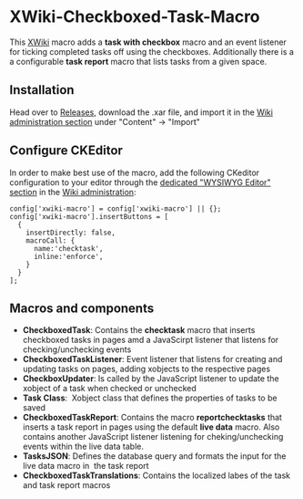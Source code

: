 # XWiki-Checkboxed-Task-Macro
This [XWiki](https://github.com/xwiki/xwiki-platform) macro adds a **task with checkbox** macro and an event listener for ticking completed tasks off using the checkboxes. Additionally there is a a configurable **task report** macro that lists tasks from a given space.

## Installation
Head over to [Releases](https://github.com/jmiba/XWiki-Checkboxed-Task-Macro/releases), download the .xar file, and import it in the [Wiki administration section](https://extensions.xwiki.org/xwiki/bin/view/Extension/Administration%20Application) under "Content" -> "Import"

## Configure CKEditor

In order to make best use of the macro, add the following CKeditor configuration to your editor through the [dedicated "WYSIWYG Editor" section](https://extensions.xwiki.org/xwiki/bin/view/Extension/CKEditor%20Integration/#HAdministrationSection) in the [Wiki administration](https://extensions.xwiki.org/xwiki/bin/view/Extension/Administration%20Application):


```
config['xwiki-macro'] = config['xwiki-macro'] || {};
config['xwiki-macro'].insertButtons = [
  {
    insertDirectly: false,
    macroCall: {
      name:'checktask',
      inline:'enforce',
    }
  }
];
```

## Macros and components 

* **CheckboxedTask**: Contains the **checktask** macro that inserts checkboxed tasks in pages amd a JavaScirpt listener that listens for checking/unchecking events
* **CheckboxedTaskListener**: Event listener that listens for creating and updating tasks on pages, adding xobjects to the respective pages
* **CheckboxUpdater**: Is called by the JavaScript listener to update the xobject of a task when checked or unchecked
* **Task Class**:  Xobject class that defines the properties of tasks to be saved 
* **CheckboxedTaskReport**: Contains the macro **reportchecktasks** that inserts a task report in pages using the default **live data** macro. Also contains another JavaScript listener listening for cheking/unchecking events within the live data table.
* **TasksJSON**: Defines the database query and formats the input for the live data macro in  the task report
* **CheckboxedTaskTranslations**: Contains the localized labes of the task and task report macros
